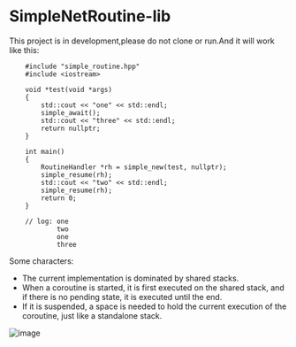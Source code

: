 # SimpleNetRoutine-lib

This project is in development,please do not clone or run.And it will work like this:

```
    #include "simple_routine.hpp"
    #include <iostream>

    void *test(void *args)
    {
        std::cout << "one" << std::endl;
        simple_await();
        std::cout << "three" << std::endl;
        return nullptr;
    }

    int main()
    {
        RoutineHandler *rh = simple_new(test, nullptr);
        simple_resume(rh);
        std::cout << "two" << std::endl;
        simple_resume(rh);
        return 0;
    }

    // log: one
            two
            one
            three
```

Some characters:

- The current implementation is dominated by shared stacks.
- When a coroutine is started, it is first executed on the shared stack, and if there is no pending state, it is executed until the end.
- If it is suspended, a space is needed to hold the current execution of the coroutine, just like a standalone stack.

![image](https://user-images.githubusercontent.com/122962161/233800372-1c0f43fb-e458-4146-b9ee-f832426ceaf3.png)
